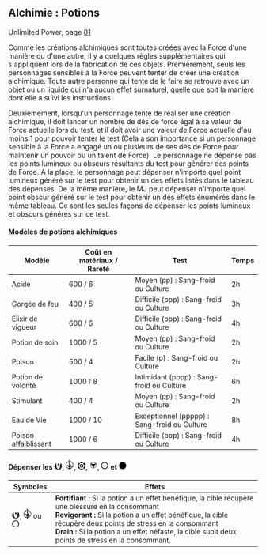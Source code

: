 ## Alchimie : Potions
Unlimited Power, page [81](https://thetrove.is/Books/Star%20Wars%20[multi]/FFG/Force%20and%20Destiny/Force%20and%20Destiny%20-%20(SWF52)%20Unlimited%20Power.pdf#page=84)

Comme les créations alchimiques sont toutes créées avec la Force d'une manière ou d'une autre, il y a quelques règles supplémentaires qui s'appliquent lors de la fabrication de ces objets. Premièrement, seuls les personnages sensibles à la Force peuvent tenter de créer une création alchimique. Toute autre personne qui tente de le faire se retrouve avec un objet ou un liquide qui n'a aucun effet surnaturel, quelle que soit la manière dont elle a suivi les instructions.

Deuxièmement, lorsqu'un personnage tente de réaliser une création alchimique, il doit lancer un nombre de dés de force égal à sa valeur de Force actuelle lors du test. et il doit avoir une valeur de Force actuelle d'au moins 1 pour pouvoir tenter le test (Cela a son importance si un personnage sensible à la Force a engagé un ou plusieurs de ses dés de Force pour maintenir un pouvoir ou un talent de Force). Le personnage ne dépense pas les points lumineux ou obscurs résultants du test pour générer des points de Force. A la place, le personnage peut dépenser n'importe quel point lumineux généré sur le test pour obtenir un des effets listés dans le tableau des dépenses. De la même manière, le MJ peut dépenser n'importe quel point obscur généré sur le test pour obtenir un des effets énumérés dans le même tableau. Ce sont les seules façons de dépenser les points lumineux et obscurs générés sur ce test.

#### Modèles de potions alchimiques

| Modèle | Coût en matériaux / Rareté | Test | Temps |
| --- | --- | --- | --- |
| Acide | 600 / 6 | Moyen (pp) : Sang-froid ou Culture | 2h |
| Gorgée de feu | 400 / 5 | Difficile (ppp) : Sang-froid ou Culture | 3h |
| Elixir de vigueur | 600 / 6 | Difficile (ppp) : Sang-froid ou Culture | 4h |
| Potion de soin | 1000 / 5 | Moyen (pp) : Sang-froid ou Culture | 2h |
| Poison | 500 / 4 | Facile (p) : Sang-froid ou Culture | 2h |
| Potion de volonté | 1000 / 8 | Intimidant (pppp) : Sang-froid ou Culture | 6h |
| Stimulant | 400 / 4 | Moyen (pp) : Sang-froid ou Culture | 2h |
| Eau de Vie | 1000 / 10 | Exceptionnel (ppppp) : Sang-froid ou Culture | 8h |
| Poison affaiblissant | 1000 / 6 | Difficile (ppp) : Sang-froid ou Culture | 4h |

#### Dépenser les <img src="../images/advantage.png" width="16">, <img src="../images/triomphe.png" width="16">, <img src="../images/threat.png" width="16">, <img src="../images/despair.png" width="16">, <img src="../images/light.png" width="16"> et <img src="../images/dark.png" width="16">

Symboles | Effets
--- | ---
<img src="../images/advantage.png" width="16">, <img src="../images/triomphe.png" width="16"> ou <img src="../images/light.png" width="16"> | **Fortifiant :** Si la potion a un effet bénéfique, la cible récupère une blessure en la consommant<br/>**Revigorant :** Si la potion a un effet bénéfique, la cible récupère deux points de stress en la consommant<br/>**Drain :** Si la potion a un effet néfaste, la cible subit deux points de stress en la consommant.
